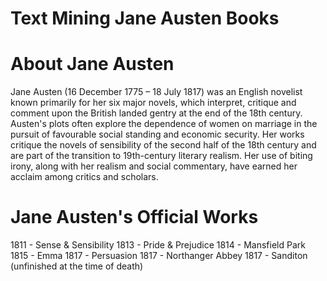 # Text Mining Jane Austen Books

# About Jane Austen
Jane Austen (16 December 1775 – 18 July 1817) was an English novelist known primarily for her six major novels, which interpret, critique and comment upon the British landed gentry at the end of the 18th century. Austen's plots often explore the dependence of women on marriage in the pursuit of favourable social standing and economic security. Her works critique the novels of sensibility of the second half of the 18th century and are part of the transition to 19th-century literary realism. Her use of biting irony, along with her realism and social commentary, have earned her acclaim among critics and scholars.

# Jane Austen's Official Works
1811 - Sense & Sensibility
1813 - Pride & Prejudice
1814 - Mansfield Park
1815 - Emma
1817 - Persuasion
1817 - Northanger Abbey
1817 - Sanditon (unfinished at the time of death)


